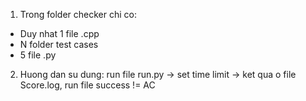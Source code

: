 1. Trong folder checker chi co:
- Duy nhat 1 file .cpp
- N folder test cases
- 5 file .py

2. Huong dan su dung: run file run.py -> set time limit -> ket qua o file Score.log, run file success != AC
